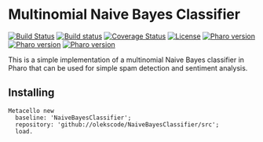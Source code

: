# Multinomial Naive Bayes Classifier

[![Build Status](https://travis-ci.org/olekscode/NaiveBayesClassifier.svg?branch=master)](https://travis-ci.org/olekscode/NaiveBayesClassifier)
[![Build status](https://ci.appveyor.com/api/projects/status/1wdnjvmlxfbml8qo?svg=true)](https://ci.appveyor.com/project/olekscode/naivebayesclassifier)
[![Coverage Status](https://coveralls.io/repos/github/olekscode/NaiveBayesClassifier/badge.svg?branch=master)](https://coveralls.io/github/olekscode/NaiveBayesClassifier?branch=master)
[![License](https://img.shields.io/badge/license-MIT-blue.svg)](https://raw.githubusercontent.com/olekscode/NaiveBayesClassifier/master/LICENSE)
[![Pharo version](https://img.shields.io/badge/Pharo-6.1-%23aac9ff.svg)](https://pharo.org/download)
[![Pharo version](https://img.shields.io/badge/Pharo-7.0-%23aac9ff.svg)](https://pharo.org/download)
[![Pharo version](https://img.shields.io/badge/Pharo-8.0-%23aac9ff.svg)](https://pharo.org/download)

This is a simple implementation of a multinomial Naive Bayes classifier in Pharo that can be used for simple spam detection and sentiment analysis.

## Installing
```Smalltalk
Metacello new
  baseline: 'NaiveBayesClassifier';
  repository: 'github://olekscode/NaiveBayesClassifier/src';
  load.
```
